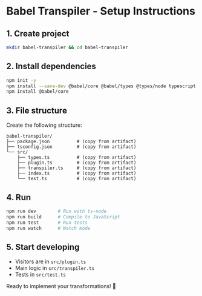 # Babel Transpiler - Setup Instructions

## 1. Create project
```bash
mkdir babel-transpiler && cd babel-transpiler
```

## 2. Install dependencies
```bash
npm init -y
npm install --save-dev @babel/core @babel/types @types/node typescript ts-node
npm install @babel/core
```

## 3. File structure
Create the following structure:
```
babel-transpiler/
├── package.json          # (copy from artifact)
├── tsconfig.json         # (copy from artifact)
└── src/
    ├── types.ts          # (copy from artifact)
    ├── plugin.ts         # (copy from artifact)
    ├── transpiler.ts     # (copy from artifact)
    ├── index.ts          # (copy from artifact)
    └── test.ts           # (copy from artifact)
```

## 4. Run
```bash
npm run dev        # Run with ts-node
npm run build      # Compile to JavaScript
npm run test       # Run tests
npm run watch      # Watch mode
```

## 5. Start developing
- Visitors are in `src/plugin.ts`
- Main logic in `src/transpiler.ts`
- Tests in `src/test.ts`

Ready to implement your transformations! 🚀